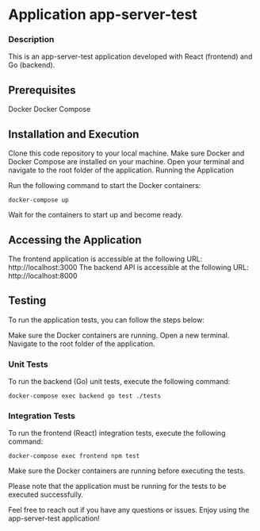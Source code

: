 # Application app-server-test

### Description
This is an app-server-test application developed with React (frontend) and Go (backend).

## Prerequisites
Docker
Docker Compose

## Installation and Execution
Clone this code repository to your local machine.
Make sure Docker and Docker Compose are installed on your machine.
Open your terminal and navigate to the root folder of the application.
Running the Application

Run the following command to start the Docker containers:
```
docker-compose up
```
Wait for the containers to start up and become ready.

## Accessing the Application
The frontend application is accessible at the following URL: http://localhost:3000
The backend API is accessible at the following URL: http://localhost:8000

## Testing
To run the application tests, you can follow the steps below:

Make sure the Docker containers are running.
Open a new terminal.
Navigate to the root folder of the application.

### Unit Tests
To run the backend (Go) unit tests, execute the following command:

```
docker-compose exec backend go test ./tests
```

### Integration Tests
To run the frontend (React) integration tests, execute the following command:

```
docker-compose exec frontend npm test
```

Make sure the Docker containers are running before executing the tests.

Please note that the application must be running for the tests to be executed successfully.

Feel free to reach out if you have any questions or issues. Enjoy using the app-server-test application!